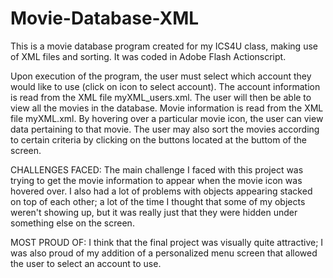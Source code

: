 # Movie-Database-XML

This is a movie database program created for my ICS4U class, making use of XML files and sorting. It was coded in Adobe Flash Actionscript.

Upon execution of the program, the user must select which account they would like to use (click on icon to select account). The account information is read from the XML file myXML_users.xml. The user will then be able to view all the movies in the database. Movie information is read from the XML file myXML.xml. By hovering over a particular movie icon, the user can view data pertaining to that movie. The user may also sort the movies according to certain criteria by clicking on the buttons located at the buttom of the screen.

CHALLENGES FACED:
The main challenge I faced with this project was trying to get the movie information to appear when the movie icon was hovered over. I also had a lot of problems with objects appearing stacked on top of each other; a lot of the time I thought that some of my objects weren't showing up, but it was really just that they were hidden under something else on the screen.

MOST PROUD OF:
I think that the final project was visually quite attractive; I was also proud of my addition of a personalized menu screen that allowed the user to select an account to use.

